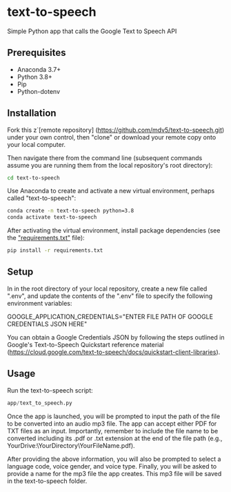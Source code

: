 # text-to-speech
Simple Python app that calls the Google Text to Speech API

## Prerequisites

  + Anaconda 3.7+
  + Python 3.8+
  + Pip
  + Python-dotenv

## Installation

Fork this z`[remote repository] (https://github.com/mdv5/text-to-speech.git) under your own control, then "clone" or download your remote copy onto your local computer.

Then navigate there from the command line (subsequent commands assume you are running them from the local repository's root directory):

```sh
cd text-to-speech
```

Use Anaconda to create and activate a new virtual environment, perhaps called "text-to-speech":

```sh
conda create -n text-to-speech python=3.8
conda activate text-to-speech
```

After activating the virtual environment, install package dependencies (see the ["requirements.txt"](/requirements.txt) file):

```sh
pip install -r requirements.txt
```

## Setup

In in the root directory of your local repository, create a new file called ".env", and update the contents of the ".env" file to specify the following environment variables:

GOOGLE_APPLICATION_CREDENTIALS="ENTER FILE PATH OF GOOGLE CREDENTIALS JSON HERE"

You can obtain a Google Credentials JSON by following the steps outlined in Google's Text-to-Speech Quickstart reference material (https://cloud.google.com/text-to-speech/docs/quickstart-client-libraries).


## Usage

Run the text-to-speech script:

```py
app/text_to_speech.py
```

Once the app is launched, you will be prompted to input the path of the file to be converted into an audio mp3 file. The app can accept either PDF for TXT files as an input. Importantly, remember to include the file name to be converted including its .pdf or .txt extension at the end of the file path (e.g., YourDrive:\YourDirectory\YourFileName.pdf).

After providing the above information, you will also be prompted to select a language code, voice gender, and voice type. Finally, you will be asked to provide a name for the mp3 file the app creates. This mp3 file will be saved in the text-to-speech folder. 
